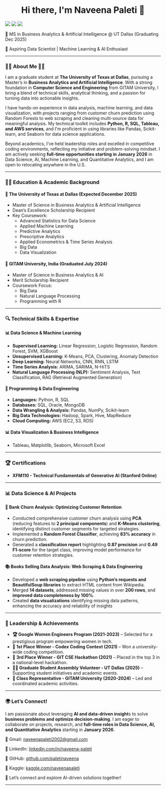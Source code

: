 
<h1 align="center">Hi there, I'm Naveena Paleti 👋</h1>

[![](https://img.shields.io/badge/LinkedIn-0077B5?style=for-the-badge&logo=linkedin&logoColor=white)](https://www.linkedin.com/in/naveena-paleti/) [![](https://img.shields.io/badge/GitHub-100000?style=for-the-badge&logo=github&logoColor=white)](https://github.com/paletinaveena)  [![](https://img.shields.io/badge/Kaggle-20BEFF?style=for-the-badge&logo=kaggle&logoColor=white)](https://www.kaggle.com/naveenapaleti) 

🔹 MS in Business Analytics & Artificial Intelligence @ UT Dallas (Graduating Dec 2025)

<!--🔹 Incoming Quantitative Summer Analyst @ Bank of America (QMAP - Charlotte, NC) -->

🔹 Aspiring Data Scientist | Machine Learning & AI Enthusiast

---

### 👩‍🎓 About Me 💼🎒  

<!--I am an incoming **Quantitative Summer Analyst at Bank of America (QMAP Program)** for Summer 2025 and currently pursuing an **MS in Business Analytics & Artificial Intelligence at UT Dallas**. With a passion for **Data Science, Machine Learning, and AI**, I specialize in transforming raw data into meaningful insights that drive business decisions.-->

I am a graduate student at **The University of Texas at Dallas**, pursuing a Master’s in **Business Analytics and Artificial Intelligence**. With a strong foundation in **Computer Science and Engineering** from GITAM University, I bring a blend of technical skills, analytical thinking, and a passion for turning data into actionable insights.

I have hands-on experience in data analysis, machine learning, and data visualization, with projects ranging from customer churn prediction using Random Forests to web scraping and cleaning multi-source data for meaningful analysis. My technical toolkit includes **Python, R, SQL, Tableau, and AWS services**, and I'm proficient in using libraries like Pandas, Scikit-learn, and Seaborn for data science applications.

Beyond academics, I’ve held leadership roles and excelled in competitive coding environments, reflecting my initiative and problem-solving mindset. I am actively seeking **full-time opportunities starting in January 2026** in Data Science, AI, Machine Learning, and Quantitative Analytics, and I am open to relocating anywhere in the U.S.

---

### 👩‍🎓 Education & Academic Background
#### 📌 The University of Texas at Dallas (Expected December 2025)
- Master of Science in Business Analytics & Artificial Intelligence
- Dean’s Excellence Scholarship Recipient
- Key Coursework:
  - Advanced Statistics for Data Science
  - Applied Machine Learning
  - Predictive Analytics
  - Prescriptive Analytics
  - Applied Econometrics & Time Series Analysis
  - Big Data
  - Data Visualization

#### 📌 GITAM University, India (Graduated July 2024)
- Master of Science in Business Analytics & AI
- Merit Scholarship Recipient
- Coursework Focus:
    - Big Data
    - Natural Language Processing
    - Programming with R
---

### 🔍 Technical Skills & Expertise
#### 📊 Data Science & Machine Learning
 - **Supervised Learning:** Linear Regression, Logistic Regression, Random Forest, SVM, XGBoost
 - **Unsupervised Learning:** K-Means, PCA, Clustering, Anomaly Detection
 - **Deep Learning:** Neural Networks, CNN, RNN, LSTM
 - **Time Series Analysis:** ARIMA, SARIMA, N-HiTS
 - **Natural Language Processing (NLP):** Sentiment Analysis, Text Classification, RAG (Retrieval Augmented Generation)

#### 💾 Programming & Data Engineering
- **Languages:** Python, R, SQL
- **Databases:** SQL, Oracle, MongoDB
- **Data Wrangling & Analysis:** Pandas, NumPy, Scikit-learn
- **Big Data Technologies:** Hadoop, Spark, Hive, MapReduce
- **Cloud Computing:** AWS (EC2, S3, RDS)

#### 📊 Data Visualization & Business Intelligence
- Tableau, Matplotlib, Seaborn, Microsoft Excel

---

### 🏆 Certifications
- **XFM110 - Technical Fundamentals of Generative AI (Stanford Online)**

---

### 📊 Data Science & AI Projects
#### 🚀 Bank Churn Analysis: Optimizing Customer Retention
- Conducted comprehensive customer churn analysis using **PCA** (reducing features to **2 principal components**) and **K-Means clustering**, identifying distinct customer segments for targeted strategies.
- Implemented a **Random Forest Classifier**, achieving **83% accuracy** in churn prediction.
- Generated a **classification report** highlighting **0.87 precision** and **0.49 F1-score** for the target class, improving model performance for customer retention strategies.
 
#### 📚 Books Selling Data Analysis: Web Scraping & Data Engineering
- Developed a **web scraping pipeline** using **Python’s requests and BeautifulSoup libraries** to extract HTML content from Wikipedia.
- Merged **14 datasets**, addressed missing values in over **200 rows**, and **improved data completeness by 100%**.
- Created **data visualizations** identifying missing data patterns, enhancing the accuracy and reliability of insights

---

### 🏅 Leadership & Achievements
- **🏆 Google Women Engineers Program (2021-2023)** – Selected for a prestigious program empowering women in tech.
- **🏅 1st Place Winner - Codex Coding Context (2021)** – Won a university-wide coding competition.
- **🥉 3rd Place Winner - GIT CSE Hackathon (2021)** – Placed in the top 3 in a national-level hackathon.
- **👩‍🎓 Graduate Student Assembly Volunteer - UT Dallas (2025)** – Supporting student initiatives and academic events.
- **📢 Class Representative - GITAM University (2020-2024)** – Led and coordinated academic activities.

---

### 🌍 Let’s Connect!
I am passionate about leveraging **AI and data-driven insight**s to solve **business problems and optimize decision-making**. I am eager to collaborate on projects, research, and **full-time roles in Data Science, AI, and Quantitative Analytics** starting in **January 2026**.

📍 Gmail: [naveenapaleti2002@gmail.com](mailto:naveenapaleti2002@gmail.com)

📍 LinkedIn: [linkedin.com/in/naveena-paleti](https://www.linkedin.com/in/naveena-paleti/)

📍 GitHub: [github.com/paletinaveena](https://github.com/paletinaveena)

📍 Kaggle: [kaggle.com/naveenapaleti](https://www.kaggle.com/naveenapaleti)

🚀 Let’s connect and explore AI-driven solutions together!

---


<!--
**paletinaveena/paletinaveena** is a ✨ _special_ ✨ repository because its `README.md` (this file) appears on your GitHub profile.

Here are some ideas to get you started:

- 🔭 I’m currently working on ...
- 🌱 I’m currently learning ...
- 👯 I’m looking to collaborate on ...
- 🤔 I’m looking for help with ...
- 💬 Ask me about ...
- 📫 How to reach me: ...
- 😄 Pronouns: ...
- ⚡ Fun fact: ...
-->
